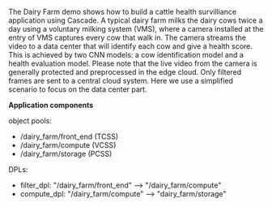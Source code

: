 The Dairy Farm demo shows how to build a cattle health survilliance application using Cascade. A typical dairy farm milks the dairy cows twice a day using a voluntary milking system (VMS), where a camera installed at the entry of VMS captures every cow that walk in. The camera streams the video to a data center that will identify each cow and give a health score. This is achieved by two CNN models: a cow identification model and a health evaluation model. Please note that the live video from the camera is generally protected and preprocessed in the edge cloud. Only filtered frames are sent to a central cloud system. Here we use a simplified scenario to focus on the data center part.

**Application components**

object pools:
- /dairy_farm/front_end (TCSS)
- /dairy_farm/compute (VCSS)
- /dairy_farm/storage (PCSS)

DPLs:
- filter_dpl: "/dairy_farm/front_end" --> "/dairy_farm/compute"
- compute_dpl: "/dairy_farm/compute" --> "dairy_farm/storage"
